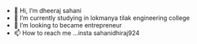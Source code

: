 - 👋 Hi, I’m dheeraj sahani
- 🌱 I’m currently studying in lokmanya tilak engineering college
- 💞️ I’m looking to became entrepreneur
- 📫 How to reach me ...insta sahanidhiraj924

<!---
ironman924/ironman924 is a ✨ special ✨ repository because its `README.md` (this file) appears on your GitHub profile.
You can click the Preview link to take a look at your changes.
--->
